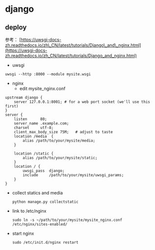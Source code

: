 # django

## deploy

参考： [https://uwsgi-docs-zh.readthedocs.io/zh\_CN/latest/tutorials/Django\_and\_nginx.html](https://uwsgi-docs-zh.readthedocs.io/zh_CN/latest/tutorials/Django_and_nginx.html)

* uwsgi

```text
uwsgi --http :8000 --module mysite.wsgi
```

* nginx
  * edit mysite\_nginx.conf

```text
upstream django {
    server 127.0.0.1:8001; # for a web port socket (we'll use this first)
}
server {
    listen      80;
    server_name .example.com; 
    charset     utf-8;
    client_max_body_size 75M;   # adjust to taste
    location /media  {
        alias /path/to/your/mysite/media;  
    }

    location /static {
        alias /path/to/your/mysite/static; 
    }
    location / {
        uwsgi_pass  django;
        include     /path/to/your/mysite/uwsgi_params; 
    }
}
```

* collect statics and media

  ```text
  python manage.py collectstatic
  ```

* link to /etc/nginx

  ```text
  sudo ln -s ~/path/to/your/mysite/mysite_nginx.conf /etc/nginx/sites-enabled/
  ```

* start nginx

  ```text
  sudo /etc/init.d/nginx restart
  ```

